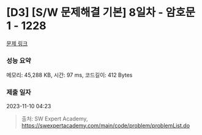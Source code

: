 # [D3] [S/W 문제해결 기본] 8일차 - 암호문1 - 1228 

[문제 링크](https://swexpertacademy.com/main/code/problem/problemDetail.do?contestProbId=AV14w-rKAHACFAYD) 

### 성능 요약

메모리: 45,288 KB, 시간: 97 ms, 코드길이: 412 Bytes

### 제출 일자

2023-11-10 04:23



> 출처: SW Expert Academy, https://swexpertacademy.com/main/code/problem/problemList.do